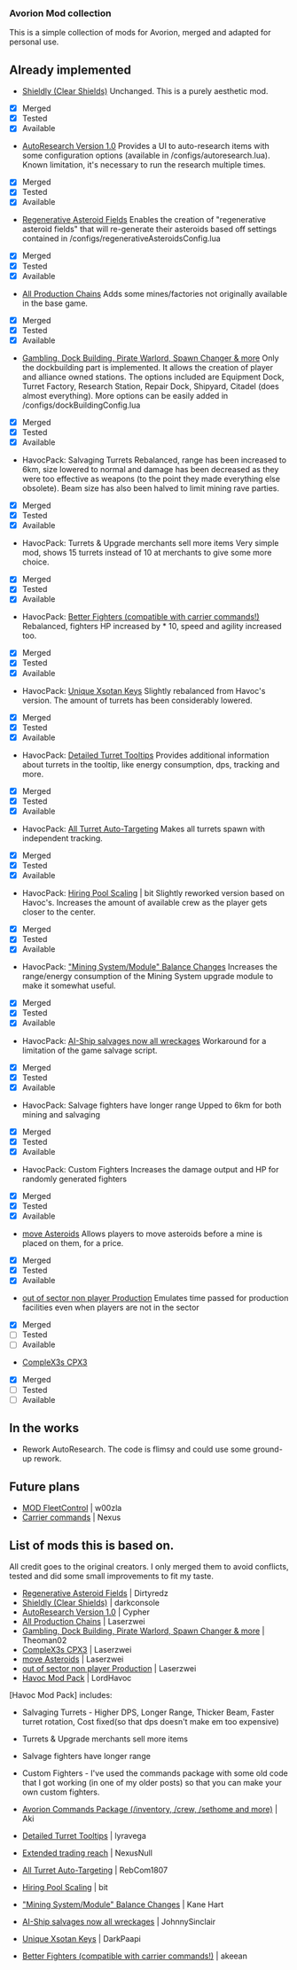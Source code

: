 ### Avorion Mod collection

This is a simple collection of mods for Avorion, merged and adapted for personal use.

## Already implemented

 - [Shieldly (Clear Shields)](https://www.avorion.net/forum/index.php?topic=3263.0)
 Unchanged. This is a purely aesthetic mod.
 - [x] Merged
 - [x] Tested
 - [x] Available
 - [AutoResearch Version 1.0](https://www.avorion.net/forum/index.php?topic=1728.15)
 Provides a UI to auto-research items with some configuration options (available in /configs/autoresearch.lua).
 Known limitation, it's necessary to run the research multiple times.
 - [x] Merged
 - [x] Tested
 - [x] Available
 - [Regenerative Asteroid Fields](https://www.avorion.net/forum/index.php?topic=3055.0)
 Enables the creation of "regenerative asteroid fields" that will re-generate their asteroids based off settings contained in /configs/regenerativeAsteroidsConfig.lua
 - [x] Merged
 - [x] Tested
 - [x] Available
 - [All Production Chains](http://www.avorion.net/forum/index.php?topic=2686.0)
 Adds some mines/factories not originally available in the base game.
 - [x] Merged
 - [x] Tested
 - [x] Available
 - [Gambling, Dock Building, Pirate Warlord, Spawn Changer & more](https://www.avorion.net/forum/index.php?topic=781.0)
 Only the dockbuilding part is implemented. It allows the creation of player and alliance owned stations. The options included are Equipment Dock, Turret Factory, Research Station, Repair Dock, Shipyard, Citadel (does almost everything).
 More options can be easily added in /configs/dockBuildingConfig.lua
 - [x] Merged
 - [x] Tested
 - [x] Available
 - HavocPack: Salvaging Turrets
 Rebalanced, range has been increased to 6km, size lowered to normal and damage has been decreased as they were too effective as weapons (to the point they made everything else obsolete).
 Beam size has also been halved to limit mining rave parties.
 - [x] Merged
 - [x] Tested
 - [x] Available
 - HavocPack:  Turrets & Upgrade merchants sell more items
 Very simple mod, shows 15 turrets instead of 10 at merchants to give some more choice.
 - [x] Merged
 - [x] Tested
 - [x] Available
  - HavocPack: [Better Fighters (compatible with carrier commands!)](https://www.avorion.net/forum/index.php/topic,2764.0.html)
 Rebalanced, fighters HP increased by * 10, speed and agility increased too.
 - [x] Merged
 - [x] Tested
 - [x] Available
 - HavocPack: [Unique Xsotan Keys](http://www.avorion.net/forum/index.php/topic,1918.0.html)
 Slightly rebalanced from Havoc's version. The amount of turrets has been considerably lowered.
 - [x]  Merged
 - [x] Tested
 - [x] Available
 - HavocPack: [Detailed Turret Tooltips](http://www.avorion.net/forum/index.php/topic,1635.0.html)
 Provides additional information about turrets in the tooltip, like energy consumption, dps, tracking and more.
 - [x] Merged
 - [x] Tested
 - [x] Available
 - HavocPack: [All Turret Auto-Targeting](http://www.avorion.net/forum/index.php/topic,1120.0.html)
 Makes all turrets spawn with independent tracking.
 - [x] Merged
 - [x] Tested
 - [x] Available
 - HavocPack: [Hiring Pool Scaling](https://www.avorion.net/forum/index.php/topic,1241.0.html) | bit
 Slightly reworked version based on Havoc's. Increases the amount of available crew as the player gets closer to the center.
 - [x] Merged
 - [x] Tested
 - [x] Available
 - HavocPack: ["Mining System/Module" Balance Changes](http://www.avorion.net/forum/index.php/topic,845.0.html)
 Increases the range/energy consumption of the Mining System upgrade module to make it somewhat useful.
 - [x] Merged
 - [x] Tested
 - [x] Available
 - HavocPack: [AI-Ship salvages now all wreckages](http://www.avorion.net/forum/index.php/topic,3220.0.html)
 Workaround for a limitation of the game salvage script.
 - [x] Merged
 - [x] Tested
 - [x] Available
 - HavocPack:  Salvage fighters have longer range
 Upped to 6km for both mining and salvaging
 - [x] Merged
 - [x] Tested
 - [x] Available
 - HavocPack:  Custom Fighters
 Increases the damage output and HP for randomly generated fighters
 - [x] Merged
 - [x] Tested
 - [x] Available
 - [move Asteroids](http://www.avorion.net/forum/index.php?topic=2685.0)
 Allows players to move asteroids before a mine is placed on them, for a price.
 - [x] Merged
 - [x] Tested
 - [x] Available
 - [out of sector non player Production](http://www.avorion.net/forum/index.php/topic,1322.0.html)
 Emulates time passed for production facilities even when players are not in the sector
 - [x] Merged
 - [ ] Tested
 - [ ] Available
 - [CompleX3s CPX3](http://www.avorion.net/forum/index.php?topic=3268.0)
 - [x] Merged
 - [ ] Tested
 - [ ] Available

## In the works

 - Rework AutoResearch. The code is flimsy and could use some ground-up rework.

## Future plans
 - [MOD FleetControl](https://www.avorion.net/forum/index.php?topic=3359.0) | w00zla
 - [Carrier commands](https://www.avorion.net/forum/index.php/topic,1032.0.html) | Nexus
 
## List of mods this is based on.
All credit goes to the original creators. I only merged them to avoid conflicts, tested and did some small improvements to fit my taste.

 - [Regenerative Asteroid Fields](https://www.avorion.net/forum/index.php?topic=3055.0) | Dirtyredz
 - [Shieldly (Clear Shields)](https://www.avorion.net/forum/index.php?topic=3263.0) | darkconsole
 - [AutoResearch Version 1.0](https://www.avorion.net/forum/index.php?topic=1728.15) | Cypher
 - [All Production Chains](http://www.avorion.net/forum/index.php?topic=2686.0) | Laserzwei
 - [Gambling, Dock Building, Pirate Warlord, Spawn Changer & more](https://www.avorion.net/forum/index.php?topic=781.0) | Theoman02
 - [CompleX3s CPX3](http://www.avorion.net/forum/index.php?topic=3268.0) | Laserzwei
 - [move Asteroids](http://www.avorion.net/forum/index.php?topic=2685.0) | Laserzwei
 - [out of sector non player Production](http://www.avorion.net/forum/index.php/topic,1322.0.html) | Laserzwei
 - [Havoc Mod Pack](http://www.avorion.net/forum/index.php/topic,3753.0.html) | LordHavoc

[Havoc Mod Pack] includes:
 - Salvaging Turrets - Higher DPS, Longer Range, Thicker Beam, Faster turret rotation, Cost fixed(so that dps doesn't make em too expensive)
 - Turrets & Upgrade merchants sell more items
 - Salvage fighters have longer range
 - Custom Fighters - I've used the commands package with some old code that I got working (in one of my older posts) so that you can make your own custom fighters.

 - [Avorion Commands Package (/inventory, /crew, /sethome and more)](http://www.avorion.net/forum/index.php/topic,830.0.html) | Aki
 - [Detailed Turret Tooltips](http://www.avorion.net/forum/index.php/topic,1635.0.html) | lyravega
 - [Extended trading reach](http://www.avorion.net/forum/index.php/topic,1114.0.html) | NexusNull
 - [All Turret Auto-Targeting](http://www.avorion.net/forum/index.php/topic,1120.0.html) | RebCom1807
 - [Hiring Pool Scaling](https://www.avorion.net/forum/index.php/topic,1241.0.html) | bit
 - ["Mining System/Module" Balance Changes](http://www.avorion.net/forum/index.php/topic,845.0.html) | Kane Hart
 - [AI-Ship salvages now all wreckages](http://www.avorion.net/forum/index.php/topic,3220.0.html) | JohnnySinclair
 - [Unique Xsotan Keys](http://www.avorion.net/forum/index.php/topic,1918.0.html) | DarkPaapi
 - [Better Fighters (compatible with carrier commands!)](https://www.avorion.net/forum/index.php/topic,2764.0.html) | akeean
